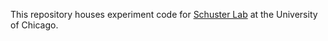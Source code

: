 This repository houses experiment code for [Schuster Lab](http://schusterlab.uchicago.edu) at the University of Chicago.
